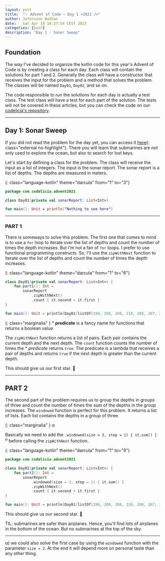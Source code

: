 ```yaml
---
layout: post
title:  "✨ Advent of Code — Day 1 <2021 />"
author: Jefersson Nathan
date:   Sat Apr 19 18:37:54 CEST 2023
categories: [post]
description: "Day 1 - Soner Sweep"
---
```


## Foundation

The way I've decided to organize the kotlin code for this year's Advent of Code is by creating a class for each day. 
Each class will contain the solutions for part 1 and 2. Generally the class will have a constructor that receives the 
input for the problem and a method that solves the problem. The classes will be named `Day01`, `Day02`, and so on.

The code responsible to run the solutions for each day is actually a test class. The test class will have a test for
each part of the solution. The tests will not be covered in these articles, but you can check the code on our
[codelicia's repository](https://github.com/codelicia/adventofcode/tree/main/2021).

---

## Day 1: Sonar Sweep

If you did not read the problem for the day yet, you can access it [here](https://adventofcode.com/2021/day/1){: 
class="external no-highlight"}. 
There you will learn that submarines are not only used to explore the ocean, but also to search for lost keys.

Let's start by defining a class for the problem. The class will receive the input as a list of integers. The input
is the sonar report. The sonar report is a list of depths. The depths are measured in meters.

{: class="language-kotlin" theme="darcula" from="1" to="3"}
```kotlin
package com.codelicia.advent2021

class Day01(private val sonarReport: List<Int>)

fun main(): Unit = println("Nothing to see here")
```

---

### PART 1

There is someways to solve this problem. The first one that comes to mind is to use a `for` loop to iterate over the
list of depths and count the number of times the depth increases. But I'm not a fan of `for` loops. I prefer to use
functional programming constructs. So, I'll use the `zipWithNext` function to iterate over the list of depths and
count the number of times the depth increases.

{: class="language-kotlin" theme="darcula"  from="1" to="6"}
```kotlin
class Day01(private val sonarReport: List<Int>) {
    fun part1(): Int =
        sonarReport
            .zipWithNext()
            .count { it.second > it.first }
}

fun main(): Unit = println(Day01(listOf(199, 200, 208, 210, 200, 207, 240, 269, 260, 263)).part1())
```

{: class="marginalia" }
\* **predicate** is a fancy name for functions that returns a boolean value.

The `zipWithNext` function returns a list of pairs. Each pair contains the current depth and the next depth. The
`count` function counts the number of times the * _predicate_ returns `true`. The predicate is a lambda that receives
a pair of depths and returns `true` if the next depth is greater than the current depth.

This should give us our first star. 🌟

---

## PART 2

The second part of the problem requires us to group the depths in groups of three and count the number of times
the sum of the depths in the group increases. The `windowed` function is perfect for this problem. It returns a
list of lists. Each list contains the depths in a group of three.

{: class="marginalia" }
α

Basically we need to add the `.windowed(size = 3, step = 1) { it.sum() }` <sup>α</sup> before calling the `zipWithNext` 
function.

{: class="language-kotlin" theme="darcula" from="1" to="9"}
```kotlin
package com.codelicia.advent2021

class Day01(private val sonarReport: List<Int>) {
    fun part2(): Int =
        sonarReport
            .windowed(size = 3, step = 1) { it.sum() }
            .zipWithNext()
            .count { it.second > it.first }
}

fun main(): Unit = println(Day01(listOf(199, 200, 208, 210, 200, 207, 240, 269, 260, 263)).part2())
```

This should give us our second star. 🌟

TIL: submarines are safer than airplanes. Hence, you'll find lots of airplanes in the bottom of the ocean. But no 
submarines at the top of the sky.

---

<div class="footnotes">
    <p>α) we could also solve the first case by using the <code>windowed</code> function with the parameter 
<code>size = 2</code>. At the end it will depend more on personal taste than any other thing.</p>
</div>
